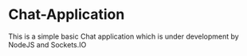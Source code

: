 # Chat-Application
This is a simple basic Chat application which is under development by  NodeJS and Sockets.IO

